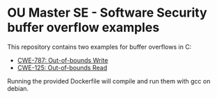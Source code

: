 # OU Master SE - Software Security buffer overflow examples

This repository contains two examples for buffer overflows in C:
* [CWE-787: Out-of-bounds Write](https://cwe.mitre.org/data/definitions/787.html) 
* [CWE-125: Out-of-bounds Read](https://cwe.mitre.org/data/definitions/125.html)

Running the provided Dockerfile will compile and run them with gcc on debian.
